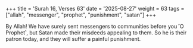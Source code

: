 +++
title = 'Surah 16, Verses 63'
date = '2025-08-27'
weight = 63
tags = ["allah", "messenger", "prophet", "punishment", "satan"]
+++

By Allah! We have surely sent messengers to communities before you ˹O Prophet˺, but Satan made their misdeeds appealing to them. So he is their patron today, and they will suffer a painful punishment.